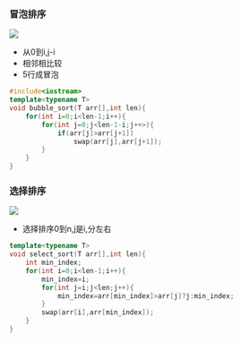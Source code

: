 
### 冒泡排序
![](https://www.runoob.com/wp-content/uploads/2019/03/bubbleSort.gif)

+ 从0到i,j-i
+ 相邻相比较
+ 5行成冒泡

```c++
#include<iostream>
template<typename T>
void bubble_sort(T arr[],int len){
    for(int i=0;i<len-1;i++){
        for(int j=0;j<len-1-i;j++>){
            if(arr[j]>arr[j+1])
                swap(arr[j],arr[j+1]);
        }
    }
}
```

### 选择排序
![](https://www.runoob.com/wp-content/uploads/2019/03/selectionSort.gif)
+ 选择排序0到n,j是i,分左右
```c++
template<typename T>
void select_sort(T arr[],int len){
    int min_index;
    for(int i=0;i<len-1;i++){
        min_index=i;
        for(int j=i;j<len;j++){
            min_index=arr[min_index]>arr[j]?j:min_index;
        }
        swap(arr[i],arr[min_index]);
    }
}
```





